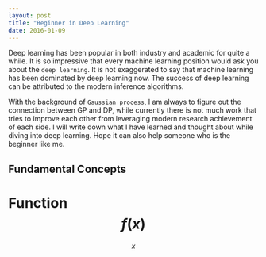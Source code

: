 ```yaml
---
layout: post
title: "Beginner in Deep Learning"
date: 2016-01-09
---
```


Deep learning has been popular in both industry and academic for quite a while. It is so impressive that every machine learning position would ask you about the `deep learning`. It is not exaggerated to say that machine learning has been dominated by deep learning now. The success of deep learning can be attributed to the modern inference algorithms.

With the background of `Gaussian process`, I am always to figure out the connection between GP and DP, while currently there is not much work that tries to improve each other from leveraging modern research achievement of each side. I will write down what I have learned and thought about while diving into deep learning. Hope it can also help someone who is the beginner like me.


Fundamental Concepts
-------------------

Function  $$ f(x)$$
====================

$$ x $$